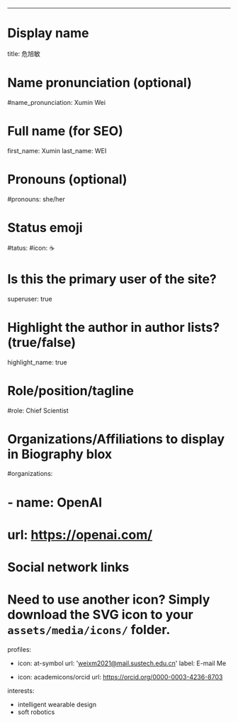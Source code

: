 ---
# Display name
title: 危旭敏

# Name pronunciation (optional)
#name_pronunciation: Xumin Wei

# Full name (for SEO)
first_name: Xumin
last_name: WEI

# Pronouns (optional)
#pronouns: she/her

# Status emoji
#tatus:
#icon: ☕️

# Is this the primary user of the site?
superuser: true

# Highlight the author in author lists? (true/false)
highlight_name: true

# Role/position/tagline
#role: Chief Scientist

# Organizations/Affiliations to display in Biography blox
#organizations:
#  - name: OpenAI
#    url: https://openai.com/

# Social network links
# Need to use another icon? Simply download the SVG icon to your `assets/media/icons/` folder.
profiles:
  - icon: at-symbol
    url: 'weixm2021@mail.sustech.edu.cn'
    label: E-mail Me

  - icon: academicons/orcid
    url: https://orcid.org/0000-0003-4236-8703

interests:
  - intelligent wearable design
  - soft robotics
  


